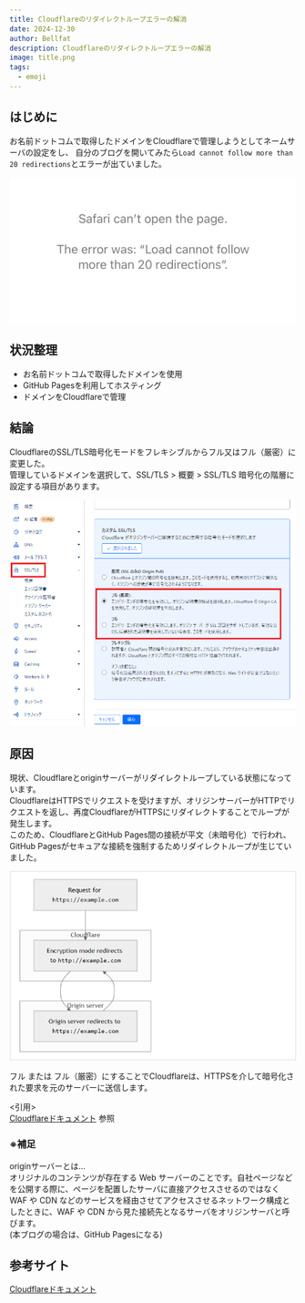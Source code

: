 ```yaml
---
title: Cloudflareのリダイレクトループエラーの解消
date: 2024-12-30
author: Bellfat
description: Cloudflareのリダイレクトループエラーの解消
image: title.png
tags:
  - emoji
---
```


## はじめに
お名前ドットコムで取得したドメインをCloudflareで管理しようとしてネームサーバの設定をし、
自分のブログを開いてみたら`Load cannot follow more than 20 redirections`とエラーが出ていました。  

![Landscape](Cloudflare-Redirect.png)

## 状況整理
- お名前ドットコムで取得したドメインを使用
- GitHub Pagesを利用してホスティング
- ドメインをCloudflareで管理

## 結論
CloudflareのSSL/TLS暗号化モードをフレキシブルからフル又はフル（厳密）に変更した。  
管理しているドメインを選択して、SSL/TLS > 概要 > SSL/TLS 暗号化の階層に設定する項目があります。  

![Landscape](Cloudflare-Redirect2.png)

## 原因
現状、Cloudflareとoriginサーバーがリダイレクトループしている状態になっています。  
CloudflareはHTTPSでリクエストを受けますが、オリジンサーバーがHTTPでリクエストを返し、再度CloudflareがHTTPSにリダイレクトすることでループが発生します。  
このため、CloudflareとGitHub Pages間の接続が平文（未暗号化）で行われ、GitHub Pagesがセキュアな接続を強制するためリダイレクトループが生じていました。  

![Landscape](Cloudflare-Redirect3.png)

フル または フル（厳密）にすることでCloudflareは、HTTPSを介して暗号化された要求を元のサーバーに送信します。

<引用>  
[Cloudflareドキュメント](https://developers.cloudflare.com/ssl/troubleshooting/too-many-redirects/) 参照

### ※補足
originサーバーとは...  
オリジナルのコンテンツが存在する Web サーバーのことです。自社ページなどを公開する際に、ページを配置したサーバに直接アクセスさせるのではなく WAF や CDN などのサービスを経由させてアクセスさせるネットワーク構成としたときに、WAF や CDN から見た接続先となるサーバをオリジンサーバと呼びます。  
(本ブログの場合は、GitHub Pagesになる)
  

## 参考サイト
[Cloudflareドキュメント](https://developers.cloudflare.com/ssl/troubleshooting/too-many-redirects/)  


